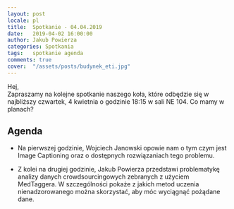 ```yaml
---
layout: post
locale: pl
title:  Spotkanie - 04.04.2019
date:   2019-04-02 16:00:00
author: Jakub Powierza
categories: Spotkania
tags:	spotkanie agenda
comments: true
cover:  "/assets/posts/budynek_eti.jpg"
---
```


Hej,  
Zapraszamy na kolejne spotkanie naszego koła, które odbędzie się w najbliższy czwartek,
 4 kwietnia o godzinie 18:15 w sali NE 104. Co mamy w planach?

## Agenda

 - Na pierwszej godzinie, Wojciech Janowski opowie nam o tym czym jest Image Captioning
   oraz o dostępnych rozwiązaniach tego problemu.

 - Z kolei na drugiej godzinie, Jakub Powierza przedstawi problematykę analizy danych
   crowdsourcingowych zebranych z użyciem MedTaggera. W szczególności pokaże z jakich
   metod uczenia nienadzorowanego można skorzystać, aby móc wyciągnąć pożądane dane.
